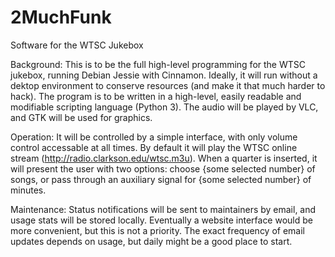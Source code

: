# 2MuchFunk
Software for the WTSC Jukebox

Background:
This is to be the full high-level programming for the WTSC jukebox, running Debian Jessie with Cinnamon. Ideally, it will
run without a dektop environment to conserve resources (and make it that much harder to hack). The program is to be
written in a high-level, easily readable and modifiable scripting language (Python 3). The audio will be played by VLC,
and GTK will be used for graphics.

Operation:
It will be controlled by a simple interface, with only volume control accessable at all times. By default it will play
the WTSC online stream (http://radio.clarkson.edu/wtsc.m3u). When a quarter is inserted, it will present the user with
two options: choose {some selected number} of songs, or pass through an auxiliary signal for {some selected number} of
minutes.

Maintenance:
Status notifications will be sent to maintainers by email, and usage stats will be stored locally. Eventually a website
interface would be more convenient, but this is not a priority. The exact frequency of email updates depends on usage,
but daily might be a good place to start.
